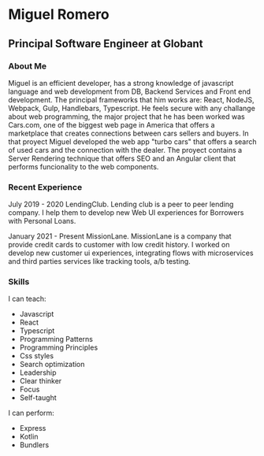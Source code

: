 # Miguel Romero
## Principal Software Engineer at Globant

### About Me
Miguel is an efficient developer, has a strong knowledge of javascript language and web development from DB, Backend Services and Front end development. The principal frameworks that him works are: React, NodeJS, Webpack, Gulp, Handlebars, Typescript. He feels secure with any challange about web programming, the major project that he has been worked was Cars.com, one of the biggest web page in America that offers a marketplace that creates connections between cars sellers and buyers. In that proyect Miguel developed the web app "turbo cars" that offers a search of used cars and the connection with the dealer. The proyect contains a Server Rendering technique that offers SEO and an Angular client that performs funcionality to the web components.

### Recent Experience

July 2019 - 2020
LendingClub. Lending club is a peer to peer lending company. I help them to develop new Web UI experiences for Borrowers with Personal Loans.

January 2021 - Present
MissionLane. MissionLane is a company that provide credit cards to customer with low credit history. I worked on develop new customer ui experiences, integrating flows with microservices and third parties services like tracking tools, a/b testing.

### Skills
I can teach:
- Javascript
- React
- Typescript
- Programming Patterns
- Programming Principles
- Css styles
- Search optimization
- Leadership
- Clear thinker
- Focus
- Self-taught
  
I can perform:
- Express
- Kotlin
- Bundlers
